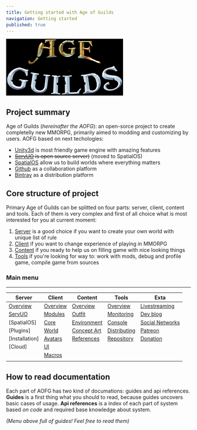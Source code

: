 ```yaml
---
title: Getting started with Age of Guilds
navigation: Getting started
published: true
---
```


![](2017-03-07-22-21-19.png)

## Project summary 
Age of Guilds (_hereinafter the AOFG_): an open-sorce project to create completelly new MMORPG, primarily aimed to modding and customizing by users. AOFG based on next techologies:
- [Unity3d](https://unity3d.com) is most friendly game engine with amazing features
- ~~[ServUO](https://github.com/ServUO/ServUO) is open source server)~~ (moved to SpatialOS)
- [SpatialOS](https://spatialos.improbable.io/) allow us to build worlds where everything matters
- [Github](https://github.com) as a collaboration platform
- [Bintray](https://bintray.com) as a distribution platform

## Core structure of project
Primary Age of Guilds can be splitted on four parts: server, client, content and tools. Each of them is very complex and first of all choice what is most interested for you at current moment:

1. [Server](server/) is a good choice if you want to create your own world with unique list of rule
2. [Client](client/) if you want to change experience of playing in MMORPG
3. [Content](content/) if you ready to help us on filling game with nice looking things
4. [Tools](tools/) if you're looking for way to: work with mods, debug and profile game, compile game from sources

### Main menu
--------------------------------------------------------------------------------------------------------


Server            | Client            | Content             | Tools         	    | Exta           	 |
----------------- | ----------------- | ------------------- | --------------------- | ------------------ |
[Overview][1]     | [Overview][2]     | [Overview][Content] | [Overview][Tools]     | [Livestreaming]    |
[ServUO]          | [Modules]         | [Outfit]            | [Monitoring]          | [Dev blog] 		 |
[SpatialOS]       | [Core]            | [Environment]       | [Console]             | [Social Networks]  |
[Plugins]         | [World]           | [Concept Art]       | [Distributing]        | [Patreon]          |
[Installation]    | [Avatars]         | [References]        | [Repository]          | [Donation]         |
[Cloud]           | [UI]              |                     |                       |                    |
                  | [Macros]          |                     |                       |                    |
                  |                   |                     |                       |                    |

## How to read documentation
Each part of AOFG has two kind of documations: guides and api references. **Guides** is a first thing what you should to read, because guides uncovers basic cases of usage. **Api references** is a index of each part of system based *on code* and required base knowledge about system. 

*(Menu above full of guides! Feel free to read them)*


[1]:server/README.md
 [ServUO]:server/servuo.md
[2]:client/README.md
 [Modules]:client/modules.md
 [Core]:client/core.md
 [World]:client/world.md
 [Avatars]:client/avatars.md
 [UI]:client/ui.md
 [Macros]:client/macros.md
[Content]:content/README.md
 [Outfit]:content/outfit.md
 [Environment]:content/environment.md
 [Concept Art]:content/concept-art.md
 [References]:content/references.md
[Tools]:tools/README.md
 [Overview]:tools/README.md#Overview
 [Monitoring]:tools/README.md#Monitoring
 [Console]:tools/README.md#Monitoring
 [Distributing]:tools/README.md#Monitoring
 [Repository]:tools/README.md#Monitoring
[Extra]:extra/README.md
 [Livestreaming]:extra/README.md#livestream
 [Dev blog]:extra/README.md#devlog
 [Social Networks]:extra/README.md#devlog
 [Patreon]:extra/README.md#devlog
 [Donation]:extra/README.md#devlog

